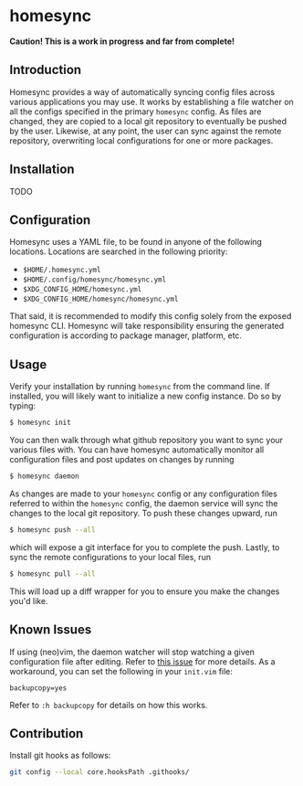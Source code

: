 # homesync

**Caution! This is a work in progress and far from complete!**

## Introduction

Homesync provides a way of automatically syncing config files across various
applications you may use. It works by establishing a file watcher on all the
configs specified in the primary `homesync` config. As files are changed, they
are copied to a local git repository to eventually be pushed by the user.
Likewise, at any point, the user can sync against the remote repository,
overwriting local configurations for one or more packages.

## Installation

TODO

## Configuration

Homesync uses a YAML file, to be found in anyone of the following locations.
Locations are searched in the following priority:

- `$HOME/.homesync.yml`
- `$HOME/.config/homesync/homesync.yml`
- `$XDG_CONFIG_HOME/homesync.yml`
- `$XDG_CONFIG_HOME/homesync/homesync.yml`

That said, it is recommended to modify this config solely from the exposed
homesync CLI. Homesync will take responsibility ensuring the generated
configuration is according to package manager, platform, etc.

## Usage

Verify your installation by running `homesync` from the command line. If
installed, you will likely want to initialize a new config instance. Do so by
typing:

```bash
$ homesync init
```

You can then walk through what github repository you want to sync your various
files with. You can have homesync automatically monitor all configuration files
and post updates on changes by running

```bash
$ homesync daemon
```

As changes are made to your `homesync` config or any configuration files
referred to within the `homesync` config, the daemon service will sync the
changes to the local git repository. To push these changes upward, run

```bash
$ homesync push --all
```

which will expose a git interface for you to complete the push. Lastly, to sync
the remote configurations to your local files, run

```bash
$ homesync pull --all
```

This will load up a diff wrapper for you to ensure you make the changes you'd
like.

## Known Issues

If using (neo)vim, the daemon watcher will stop watching a given configuration
file after editing. Refer to [this issue](https://github.com/notify-rs/notify/issues/247)
for more details. As a workaround, you can set the following in your `init.vim`
file:

```vimscript
backupcopy=yes
```

Refer to `:h backupcopy` for details on how this works.

## Contribution

Install git hooks as follows:

```bash
git config --local core.hooksPath .githooks/
```
